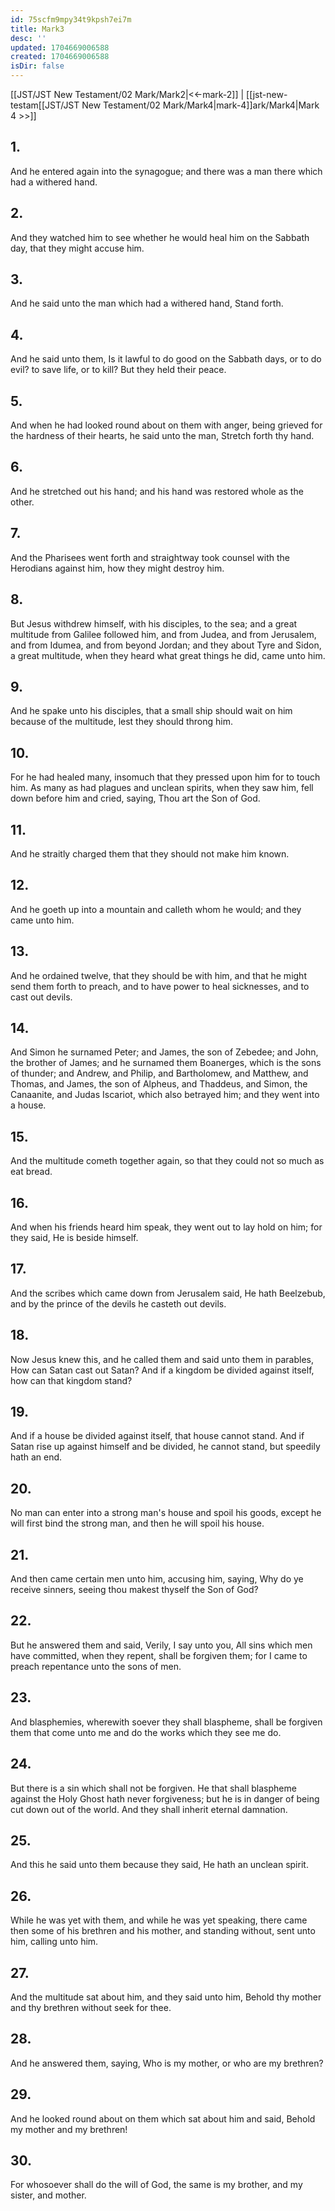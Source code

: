 ```yaml
---
id: 75scfm9mpy34t9kpsh7ei7m
title: Mark3
desc: ''
updated: 1704669006588
created: 1704669006588
isDir: false
---
```

[[JST/JST New Testament/02 Mark/Mark2|<<-mark-2]] | [[jst-new-testam[[JST/JST New Testament/02 Mark/Mark4|mark-4]]ark/Mark4|Mark 4 >>]]
## 1.
And he entered again into the synagogue; and there was a man there which had a withered hand.
## 2.
And they watched him to see whether he would heal him on the Sabbath day, that they might accuse him.
## 3.
And he said unto the man which had a withered hand, Stand forth.
## 4.
And he said unto them, Is it lawful to do good on the Sabbath days, or to do evil? to save life, or to kill? But they held their peace.
## 5.
And when he had looked round about on them with anger, being grieved for the hardness of their hearts, he said unto the man, Stretch forth thy hand.
## 6.
And he stretched out his hand; and his hand was restored whole as the other.
## 7.
And the Pharisees went forth and straightway took counsel with the Herodians against him, how they might destroy him.
## 8.
But Jesus withdrew himself, with his disciples, to the sea; and a great multitude from Galilee followed him, and from Judea, and from Jerusalem, and from Idumea, and from beyond Jordan; and they about Tyre and Sidon, a great multitude, when they heard what great things he did, came unto him.
## 9.
And he spake unto his disciples, that a small ship should wait on him because of the multitude, lest they should throng him.
## 10.
For he had healed many, insomuch that they pressed upon him for to touch him. As many as had plagues and unclean spirits, when they saw him, fell down before him and cried, saying, Thou art the Son of God.
## 11.
And he straitly charged them that they should not make him known.
## 12.
And he goeth up into a mountain and calleth whom he would; and they came unto him.
## 13.
And he ordained twelve, that they should be with him, and that he might send them forth to preach, and to have power to heal sicknesses, and to cast out devils.
## 14.
And Simon he surnamed Peter; and James, the son of Zebedee; and John, the brother of James; and he surnamed them Boanerges, which is the sons of thunder; and Andrew, and Philip, and Bartholomew, and Matthew, and Thomas, and James, the son of Alpheus, and Thaddeus, and Simon, the Canaanite, and Judas Iscariot, which also betrayed him; and they went into a house.
## 15.
And the multitude cometh together again, so that they could not so much as eat bread.
## 16.
And when his friends heard him speak, they went out to lay hold on him; for they said, He is beside himself.
## 17.
And the scribes which came down from Jerusalem said, He hath Beelzebub, and by the prince of the devils he casteth out devils.
## 18.
Now Jesus knew this, and he called them and said unto them in parables, How can Satan cast out Satan? And if a kingdom be divided against itself, how can that kingdom stand?
## 19.
And if a house be divided against itself, that house cannot stand. And if Satan rise up against himself and be divided, he cannot stand, but speedily hath an end.
## 20.
No man can enter into a strong man\'s house and spoil his goods, except he will first bind the strong man, and then he will spoil his house.
## 21.
And then came certain men unto him, accusing him, saying, Why do ye receive sinners, seeing thou makest thyself the Son of God?
## 22.
But he answered them and said, Verily, I say unto you, All sins which men have committed, when they repent, shall be forgiven them; for I came to preach repentance unto the sons of men.
## 23.
And blasphemies, wherewith soever they shall blaspheme, shall be forgiven them that come unto me and do the works which they see me do.
## 24.
But there is a sin which shall not be forgiven. He that shall blaspheme against the Holy Ghost hath never forgiveness; but he is in danger of being cut down out of the world. And they shall inherit eternal damnation.
## 25.
And this he said unto them because they said, He hath an unclean spirit.
## 26.
While he was yet with them, and while he was yet speaking, there came then some of his brethren and his mother, and standing without, sent unto him, calling unto him.
## 27.
And the multitude sat about him, and they said unto him, Behold thy mother and thy brethren without seek for thee.
## 28.
And he answered them, saying, Who is my mother, or who are my brethren?
## 29.
And he looked round about on them which sat about him and said, Behold my mother and my brethren!
## 30.
For whosoever shall do the will of God, the same is my brother, and my sister, and mother.

